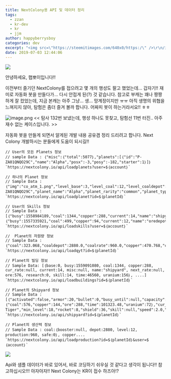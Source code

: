 ```yaml
---
title: NextColony용 API 및 데이터 정리
tags:
  - zzan
  - kr-dev
  - kr
  - jjm
author: happyberrysboy
categories: dev
excerpt: "<img src=\"https://steemitimages.com/640x0/https:/\" />\r\n/ipfs.busy.org/ipfs/Qman2EX2PHQ4YpS5QRttNh6yBApcQQVc3YD2iheeThsdS8)  안녕하세요, 햅뽀이입니다!!  이전부터 즐기던 NextColony를 접으려고 몇 개의 행성도 팔고 했었는데... 갑자기!! 재미로 자동화 봇을 만들다가... 다시 안접게 된(?) 것 같습니다. 참고로 부캐는 꽤나 짱짱하게 잘 컸었는데,....."
date: 2019-07-03 12:44:06
---
```


![](https://steemitimages.com/640x0/https://ipfs.busy.org/ipfs/Qman2EX2PHQ4YpS5QRttNh6yBApcQQVc3YD2iheeThsdS8)

안녕하세요, 햅뽀이입니다!!

이전부터 즐기던 NextColony를 접으려고 몇 개의 행성도 팔고 했었는데... 갑자기!! 재미로 자동화 봇을 만들다가... 다시 안접게 된(?) 것 같습니다. 참고로 부캐는 꽤나 짱짱하게 잘 컸었는데, 지금 본캐는 아주 그냥... 생... 망계정이지만 ㅠㅠ 아직 생명의 위협을 느껴지지 않아, 탐험은 좀더 즐겨 볼까 합니다. 어짜피 봇이 하는거라서요!! ㅎㅎ

![image.png](https://ipfs.busy.org/ipfs/QmRFMmEfArmoBCgggNuVYuspwYrH5C46LAUsBaAqJJQXYX)
<< 탐사 132번 보냈는데, 행성 하나도 못찾고, 탐험선 11번 터진.. 아주 재수 없는 케이스입니다. >>

자동화 봇을 만들게 되면서 알게된 개발 내용 공유겸 정리 드리려고 합니다. Next Colony 개발하시는 분들에게 도움이 되시길!!

```
// User의 모든 Planets 정보
// sample Data : ｛"misc":｛"total":5077｝,"planets":[｛"id":"P-ZA01QNQO29C","name":"Alpha","posx":-3,"posy":-182,"starter":1｝]｝
`https://nextcolony.io/api/loadplanets?user=$｛account｝`

// 하나의 Planet 정보
// Sample Data : ｛"img":"co_atm_1.png","level_base":3,"level_coal":12,"level_coaldepot":12,"level_copper":12,"level_copperdepot":12,"level_ore":12,"level_oredepot":12,"level_research":3,"level_ship":14,"level_uranium":15,"level_uraniumdepot":12,"planet_bonus":0.0,"planet_corx":-3,"planet_cory":-182,"planet_crts":1555928508,"planet_id":"P-ZA01QNQO29C","planet_name":"Alpha","planet_rarity":"common","planet_type":"earth","shieldcharge_busy":0,"shieldcharged":0,"shieldprotection_busy":0,"startplanet":1,"total_type":4016,"user":"happyberrysboy"｝
`https://nextcolony.io/api/loadplanet?id=$｛planetId｝`

// User의 Skills 정보 
// Sample Data : [｛"busy":1558984189,"coal":1344,"copper":288,"current":14,"name":"shipyard","ore":576,"time":48000,"uranium":156｝,｛"busy":1557335921,"coal":499,"copper":94,"current":12,"name":"oredepot","ore":150,"time":31028,"uranium":52｝,...]
`https://nextcolony.io/api/loadskills?user=$｛account｝`

//  Planet의 자원량 정보
// Sample Data : ｛"coal":323.068,"coaldepot":2880.0,"coalrate":960.0,"copper":470.768,"copperdepot":720.0,"copperrate":240.0,"lastUpdate":1562124006,"ore":221.532,"oredepot":1440.0,"orerate":480.0,"uranium":16.3035,"uraniumdepot":360.0,"uraniumrate":153.0｝
`https://nextcolony.io/api/loadqyt?id=$｛planetId｝`

// Planet의 빌딩 정보
// Sample Data: [｛base:0, busy:1559091080, coal:1344, copper:288, cur_rate:null, current:14, misc:null, name:"shipyard", next_rate:null, ore:576, research:0, skill:14, time:46560, uranium:156｝, ....]
`https://nextcolony.io/api/loadbuildings?id=$｛planetId｝`

// Planet의 Shipyard 정보
// Sample Data : [｛"activated":false,"armor":20,"bullet":0,"busy_until":null,"capacity":160,"class":"Battlecruiser","consumption":0.0038,"cost":｛"coal":576,"copper":144,"ore":288,"time":101323.48,"uranium":72｝,"cur_level":14,"cur_level_skill":14,"laser":0,"longname":"Battlecruiser Tiger","min_level":18,"rocket":8,"shield":36,"skill":null,"speed":2.0,"structure":40,"type":"battlecruiser","variant":0,"variant_name":"rocket"｝,...]
`https://nextcolony.io/api/shipyard?id=$｛planetId｝`

// Planet의 생산력 정보
// Sample Data : coal:｛booster:null, depot:2880, level:12, production:960, safe:0｝, copper....
`https://nextcolony.io/api/loadproduction?id=$｛planetId｝&user=$｛account｝`

```

![](https://ipfs.busy.org/ipfs/QmUKxtLW5JEnqaaAnwiLc9kFK1BqpcMGoFKTF7JLKcvJqy)

Api와 샘플 데이터가 바로 있어서, 바로 코딩하기 쉬우실 것 같다고 생각이 됩니다!!
참고하십시오!!! 아자아자!! Next Colony는 KR이 접수 하즈아!?